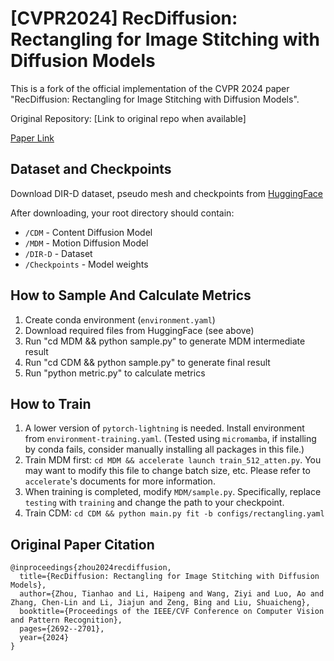 # [CVPR2024] RecDiffusion: Rectangling for Image Stitching with Diffusion Models

This is a fork of the official implementation of the CVPR 2024 paper "RecDiffusion: Rectangling for Image Stitching with Diffusion Models".

Original Repository: [Link to original repo when available]

[Paper Link](https://openaccess.thecvf.com/content/CVPR2024/papers/Zhou_RecDiffusion_Rectangling_for_Image_Stitching_with_Diffusion_Models_CVPR_2024_paper.pdf)

## Dataset and Checkpoints

Download DIR-D dataset, pseudo mesh and checkpoints from [HuggingFace](https://huggingface.co/pure01fx/RecDiffusion)

After downloading, your root directory should contain:
- `/CDM` - Content Diffusion Model
- `/MDM` - Motion Diffusion Model  
- `/DIR-D` - Dataset
- `/Checkpoints` - Model weights

## How to Sample And Calculate Metrics

1. Create conda environment (`environment.yaml`)
2. Download required files from HuggingFace (see above)
3. Run "cd MDM && python sample.py" to generate MDM intermediate result
4. Run "cd CDM && python sample.py" to generate final result
5. Run "python metric.py" to calculate metrics

## How to Train

1. A lower version of `pytorch-lightning` is needed. Install environment from `environment-training.yaml`. (Tested using `micromamba`, if installing by conda fails, consider manually installing all packages in this file.)
2. Train MDM first: `cd MDM && accelerate launch train_512_atten.py`. You may want to modify this file to change batch size, etc. Please refer to `accelerate`'s documents for more information.
3. When training is completed, modify `MDM/sample.py`. Specifically, replace `testing` with `training` and change the path to your checkpoint.
4. Train CDM: `cd CDM && python main.py fit -b configs/rectangling.yaml`

## Original Paper Citation
```
@inproceedings{zhou2024recdiffusion,
  title={RecDiffusion: Rectangling for Image Stitching with Diffusion Models},
  author={Zhou, Tianhao and Li, Haipeng and Wang, Ziyi and Luo, Ao and Zhang, Chen-Lin and Li, Jiajun and Zeng, Bing and Liu, Shuaicheng},
  booktitle={Proceedings of the IEEE/CVF Conference on Computer Vision and Pattern Recognition},
  pages={2692--2701},
  year={2024}
}
```
